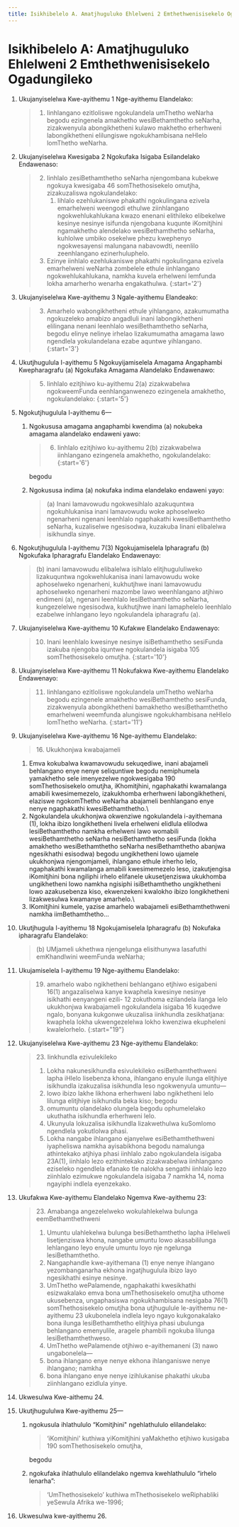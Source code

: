 ```yaml
---
title: Isikhibelelo A. Amatjhuguluko Ehlelweni 2 Emthethwenisisekelo Ogadungileko
---
```


# Isikhibelelo A: Amatjhuguluko Ehlelweni 2 Emthethwenisisekelo Ogadungileko

1.	Ukujanyiselelwa Kwe-ayithemu 1 Nge-ayithemu Elandelako:

	> 1. Iinhlangano ezitloliswe ngokulandela umThetho weNarha begodu ezingenela amakhetho wesiBethamthetho seNarha, zizakwenyula abongikhetheni kulawo makhetho erherhweni labongikhetheni elilungiswe ngokukhambisana neHlelo lomThetho weNarha.

2.	Ukujanyiselelwa Kwesigaba 2 Ngokufaka Isigaba Esilandelako Endawenaso:

	> 2. Iinhlalo zesiBethamthetho seNarha njengombana kubekwe ngokuya kwesigaba 46 somThethosisekelo omutjha, zizakuzaliswa ngokulandelako:
	>	 1.	Iihlalo ezehlukaniswe phakathi ngokulingana ezivela emarhelweni weengodi ethulwe ziinhlangano ngokwehlukahlukana kwazo enenani elithileko elibekelwe kesinye nesinye isifunda njengobana kuqunte iKomitjhini ngamakhetho alendelako wesiBethamthetho seNarha, kuhlolwe umbiko osekelwe phezu kwephenyo ngokwesayensi malungana nabavowdti, neenlilo zeenhlangano ezinerhuluphelo.
	 >	1.	Ezinye iinhlalo ezehlukaniswe phakathi ngokulingana ezivela emarhelweni weNarha zombelele ethule iinhlangano ngokwehlukahlukana, namkha kuvela erhelweni lemfunda lokha amarherho wenarha engakathulwa.
	 > {:start='2'}

3.	Ukujanyiselelwa Kwe-ayithemu 3 Ngale-ayithemu Elandeako:

	> 3. Amarhelo wabongikhetheni ethule yihlangano, azakumumatha ngokuzeleko amabizo angadluli inani labongikhetheni elilingana nenani leenhlalo wesiBethamthetho seNarha, begodu elinye nelinye irhelao lizakumumatha amagama lawo ngendlela yokulandelana ezabe aquntwe yihlangano.
	> {:start='3'}

4.	Ukutjhugulula I-ayithemu 5 Ngokuyijamiselela Amagama Angaphambi Kwepharagrafu (a) Ngokufaka Amagama Alandelako Endawenawo:

	> 5. Iinhlalo ezitjhiwo ku-ayithemu 2(a) zizakwabelwa ngokweemFunda eenhlanganwenezo ezingenela amakhetho, ngokulandelako:
	> {:start='5'}

5.	Ngokutjhugulula I-ayithemu 6—
	1.	Ngokususa amagama angaphambi kwendima (a) nokubeka amagama alandelako endaweni yawo:

		> 6. Iinhlalo ezitjhiwo ku-ayithemu 2(b) zizakwabelwa iinhlangano ezingenela amakhetho, ngokulandelako:
		> {:start='6'}

		begodu 

	1.	Ngokususa indima (a) nokufaka indima elandelako endaweni yayo:
	
		> (a) Inani lamavowudu ngokwesihlalo azakuquntwa ngokuhlukanisa inani lamavowudu woke aphoselweko ngenarheni ngenani leenhlalo ngaphakathi kwesiBethamthetho seNarha, kuzaliselwe ngesisodwa, kuzakuba linani elibalelwa isikhundla sinye.

6.	Ngokutjhugulula I-ayithemu 7(3) Ngokujamiselela Ipharagrafu (b) Ngokufaka Ipharagrafu Elandelako Endawenayo:

	> (b) inani lamavowudu elibalelwa isihlalo elitjhugululiweko lizakuquntwa ngokwehlukanisa inani lamavowudu woke aphoselweko ngenarheni, kukhutjhwe inani lamavowudu aphoselweko ngenarheni mazombe lawo weenhlangano atjhiwo endimeni (a), ngenani leenhlalo lesiBethamthetho seNarha, kungezelelwe ngesisodwa, kukhutjhwe inani lamaphelelo leenhlalo ezabelwe inhlangano leyo ngokulandela ipharagrafu (a).

7.	Ukujanyiselelwa Kwe-ayithemu 10 Kufakwe Elandelako Endawenayo:

	> 10.	Inani leenhlalo kwesinye nesinye isiBethamthetho sesiFunda izakuba njengoba iquntwe ngokulandela isigaba 105 somThethosisekelo omutjha.
	> {:start='10'}

8.	Ukujanyiselelwa Kwe-ayithemu 11 Nokufakwa Kwe-ayithemu Elandelako Endawenayo:

	> 11.	Iinhlangano ezitloliswe ngokulandela umThetho weNarha begodu ezingenele amakhetho wesiBethamthetho sesiFunda, zizakwenyula abongikhetheni bamakhetho wesiBethamthetho emarhelweni weemfunda alungiswe ngokukhambisana neHlelo lomThetho weNarha.
	> {:start='11'}

9.	Ukujanyiselelwa Kwe-ayithemu 16 Nge-ayithemu Elandelako:

	> 16\. Ukukhonjwa kwabajameli
	> 
	1.	Emva kokubalwa kwamavowudu sekuqediwe, inani abajameli behlangano enye nenye seliquntiwe begodu nemiphumela yamakhetho sele imenyezelwe ngokwesigaba 190 somThethosisekelo omutjha, iKhomitjhini, ngaphakathi kwamalanga amabili kwesimemezelo, izakukhomba erherhweni labongikhetheni, elaziswe ngokomThetho weNarha abajameli benhlangano enye nenye ngaphakathi kwesiBethamthetho.\\
	1.	Ngokulandela ukukhonjwa okwenziwe ngokulandela i-ayithemana (1), lokha ibizo longikhetheni livela erhelweni elidlula elilodwa lesiBethamthetho namkha erhelweni lawo womabili wesiBethamthetho seNarha nesiBethamthetho sesiFunda (lokha amakhetho wesiBethamthetho seNarha nesiBethamthetho abanjwa ngesikhathi esisodwa) begodu ungikhetheni lowo ujamele ukukhonjwa njengomjameli, ihlangano ethule irherho lelo, ngaphakathi kwamalanga amabili kwesimemezelo leso, izakutjengisa iKomitjhini bona ngiliphi irhelo elifanele ukusetjenziswa ukukhomba ungikhetheni lowo namkha ngisiphi isiBethamthetho ungikhetheni lowo azakusebenza kiso, ekwenzekeni kwalokho ibizo longikhetheni lizakwesulwa kwamanye amarhelo.\\
	1.	IKomitjhini kumele, yazise amarhelo wabajameli esiBethamthethweni namkha iimBethamthetho...

10.	Ukutjhugula I-ayithemu 18 Ngokujamiselela Ipharagrafu (b) Nokufaka ipharagrafu Elandelako:

	> (b) UMjameli ukhethwa njengelunga elisithunywa lasafuthi emKhandlwini weemFunda weNarha;

11.	Ukujamiselela I-ayithemu 19 Nge-ayithemu Elandelako:

	> 19. amarhelo wabo ngikhetheni behlangano etjhiwo esigabeni 16(1)  angazaliselwa kanye kwaphela kwesinye nesinye isikhathi eenyangeni ezili- 12 zokuthoma ezilandela ilanga lelo ukukhonjwa kwabajameli ngokulandela isigaba 16 kuqedwe ngalo, bonyana kukgonwe ukuzalisa iinkhundla zesikhatjana: kwaphela lokha ukwengezelelwa lokho kwenziwa ekupheleni kwalelorhelo.
	> {:start="19"}

12.	Ukujanyiselelwa Kwe-ayithemu 23 Nge-ayithemu Elandelako:

	> 23\. Iinkhundla ezivulekileko
	> 
	> 1.	Lokha nakunesikhundla esivulekileko esiBethamthethweni lapha iHlelo lisebenza khona, ihlangano enyule ilunga elitjhiye isikhundla izakuzalisa isikhundla leso ngokwenyula umuntu—
	>	1.	lowo ibizo lakhe likhona erherhweni labo ngikhetheni lelo lilunga elitjhiye isikhundla beka kiso; begodu
	>	1.	omumuntu olandelako olungela begodu ophumelelako ukuthatha isikhundla erherhweni lelo.
	> 1.	Ukunyula lokuzalisa isikhundla lizakwethulwa kuSomlomo ngendlela yokutlolwa phasi.
	> 1.	Lokha nangabe ihlangano ejanyelwe esiBethamthethweni iyapheliswa namkha ayisabikhona begodu namalunga athintekako atjhiya phasi iinhlalo zabo ngokulandela isigaba 23A(1), iinhlalo lezo ezithintekako zizakwabelwa iinhlangano eziseleko ngendlela efanako tle nalokha sengathi iinhlalo lezo ziinhlalo ezimukwe ngokulandela isigaba 7 namkha 14, noma ngayiphi indlela eyenzekako.

13.	Ukufakwa Kwe-ayithemu Elandelako Ngemva Kwe-ayithemu 23:

	> 23\. Amabanga angezelelweko wokulahlekelwa bulunga eemBethamthethweni 
	> 
	> 1.	Umuntu ulahlekelwa bulunga besiBethamthetho lapha iHlelweli lisetjenziswa khona, nangabe umuntu lowo akasabililunga lehlangano leyo enyule umuntu loyo nje ngelunga lesiBethamthetho.
	> 1.	Nangaphandle kwe-ayithemana (1) enye nenye ihlangano yezombanganarha ekhona ingatjhugulula ibizo layo ngesikhathi esinye nesinye.
	> 1.	UmThetho wePalamende, ngaphakathi kwesikhathi esizwakalako emva bona umThethosisekelo omutjha uthome ukusebenza, ungaphasiswa ngokukhambisana nesigaba 76(1) somThethosisekelo omutjha bona utjhugulule le-ayithemu ne-ayithemu 23 ukubonelela indlela leyo ngayo kukgonakalako bona ilunga lesiBethamthetho elitjhiya phasi ubulunga behlangano emenyulile, aragele phambili ngokuba lilunga lesiBethamthethweso.
	> 1.	UmThetho wePalamende otjhiwo e-ayithemaneni (3) nawo ungabonelela—
	>	1.	bona ihlangano enye nenye ekhona ihlanganiswe nenye ihlangano; namkha
	>	1.	bona ihlangano enye nenye izihlukanise phakathi ukuba ziinhlangano ezidlula yinye.

14.	Ukwesulwa Kwe-aithemu 24.
15.	Ukutjhugululwa Kwe-ayithemu 25—
	1.	ngokusula ihlathululo “Komitjhini" ngehlathululo elilandelako:

		> ‘iKomitjhini' kuthiwa yiKomitjhini yaMakhetho etjhiwo kusigaba 190 somThethosisekelo omutjha,
		
		begodu

	1.	ngokufaka ihlathululo elilandelako ngemva kwehlathululo “irhelo lenarha”: 
	
		> ‘UmThethosisekelo’ kuthiwa mThethosisekelo weRiphabliki yeSewula Afrika we-1996;
		
16.	Ukwesulwa kwe-ayithemu 26.